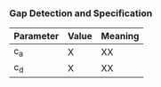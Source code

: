 ### Gap Detection and Specification

| Parameter | Value | Meaning |
| --------- | ----- | ------- |
| c<sub>a</sub> | X | XX |
| c<sub>d</sub> | X | XX |

